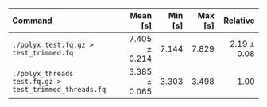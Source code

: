 | Command | Mean [s] | Min [s] | Max [s] | Relative |
|:---|---:|---:|---:|---:|
| `./polyx test.fq.gz > test_trimmed.fq` | 7.405 ± 0.214 | 7.144 | 7.829 | 2.19 ± 0.08 |
| `./polyx_threads test.fq.gz > test_trimmed_threads.fq` | 3.385 ± 0.065 | 3.303 | 3.498 | 1.00 |
